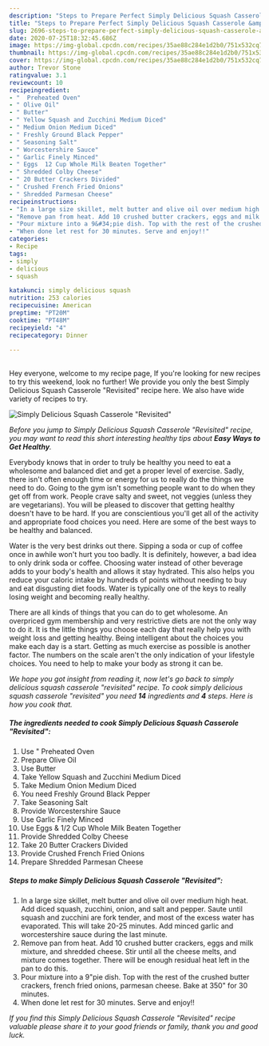 ```yaml
---
description: "Steps to Prepare Perfect Simply Delicious Squash Casserole &amp;#34;Revisited&amp;#34;"
title: "Steps to Prepare Perfect Simply Delicious Squash Casserole &amp;#34;Revisited&amp;#34;"
slug: 2696-steps-to-prepare-perfect-simply-delicious-squash-casserole-and-34-revisited-and-34
date: 2020-07-25T18:32:45.686Z
image: https://img-global.cpcdn.com/recipes/35ae88c284e1d2b0/751x532cq70/simply-delicious-squash-casserole-revisited-recipe-main-photo.jpg
thumbnail: https://img-global.cpcdn.com/recipes/35ae88c284e1d2b0/751x532cq70/simply-delicious-squash-casserole-revisited-recipe-main-photo.jpg
cover: https://img-global.cpcdn.com/recipes/35ae88c284e1d2b0/751x532cq70/simply-delicious-squash-casserole-revisited-recipe-main-photo.jpg
author: Trevor Stone
ratingvalue: 3.1
reviewcount: 10
recipeingredient:
- "  Preheated Oven"
- " Olive Oil"
- " Butter"
- " Yellow Squash and Zucchini Medium Diced"
- " Medium Onion Medium Diced"
- " Freshly Ground Black Pepper"
- " Seasoning Salt"
- " Worcestershire Sauce"
- " Garlic Finely Minced"
- " Eggs  12 Cup Whole Milk Beaten Together"
- " Shredded Colby Cheese"
- " 20 Butter Crackers Divided"
- " Crushed French Fried Onions"
- " Shredded Parmesan Cheese"
recipeinstructions:
- "In a large size skillet, melt butter and olive oil over medium high heat. Add diced squash, zucchini, onion, and salt and pepper. Saute until squash and zucchini are fork tender, and most of the excess water has evaporated. This will take 20-25 minutes. Add minced garlic and worcestershire sauce during the last minute."
- "Remove pan from heat. Add 10 crushed butter crackers, eggs and milk mixture, and shredded cheese. Stir until all the cheese melts, and mixture comes together. There will be enough residual heat left in the pan to do this."
- "Pour mixture into a 9&#34;pie dish. Top with the rest of the crushed butter crackers, french fried onions, parmesan cheese. Bake at 350&#34; for 30 minutes."
- "When done let rest for 30 minutes. Serve and enjoy!!"
categories:
- Recipe
tags:
- simply
- delicious
- squash

katakunci: simply delicious squash 
nutrition: 253 calories
recipecuisine: American
preptime: "PT20M"
cooktime: "PT48M"
recipeyield: "4"
recipecategory: Dinner

---
```

<br>
Hey everyone, welcome to my recipe page, If you're looking for new recipes to try this weekend, look no further! We provide you only the best Simply Delicious Squash Casserole &#34;Revisited&#34; recipe here. We also have wide variety of recipes to try.
<br>


![Simply Delicious Squash Casserole &#34;Revisited&#34;](https://img-global.cpcdn.com/recipes/35ae88c284e1d2b0/751x532cq70/simply-delicious-squash-casserole-revisited-recipe-main-photo.jpg)

<i>Before you jump to Simply Delicious Squash Casserole &#34;Revisited&#34; recipe, you may want to read this short interesting healthy tips about <strong>Easy Ways to Get Healthy</strong>.</i>

Everybody knows that in order to truly be healthy you need to eat a wholesome and balanced diet and get a proper level of exercise. Sadly, there isn't often enough time or energy for us to really do the things we need to do. Going to the gym isn't something people want to do when they get off from work. People crave salty and sweet, not veggies (unless they are vegetarians). You will be pleased to discover that getting healthy doesn't have to be hard. If you are conscientious you'll get all of the activity and appropriate food choices you need. Here are some of the best ways to be healthy and balanced.

Water is the very best drinks out there. Sipping a soda or cup of coffee once in awhile won't hurt you too badly. It is definitely, however, a bad idea to only drink soda or coffee. Choosing water instead of other beverage adds to your body's health and allows it stay hydrated. This also helps you reduce your caloric intake by hundreds of points without needing to buy and eat disgusting diet foods. Water is typically one of the keys to really losing weight and becoming really healthy.

There are all kinds of things that you can do to get wholesome. An overpriced gym membership and very restrictive diets are not the only way to do it. It is the little things you choose each day that really help you with weight loss and getting healthy. Being intelligent about the choices you make each day is a start. Getting as much exercise as possible is another factor. The numbers on the scale aren't the only indication of your lifestyle choices. You need to help to make your body as strong it can be. 


<i>We hope you got insight from reading it, now let's go back to simply delicious squash casserole &#34;revisited&#34; recipe. To cook simply delicious squash casserole &#34;revisited&#34; you need <strong>14</strong> ingredients and <strong>4</strong> steps. Here is how you cook that.
</i>

##### The ingredients needed to cook Simply Delicious Squash Casserole &#34;Revisited&#34;:

1. Use  &#34; Preheated Oven
1. Prepare  Olive Oil
1. Use  Butter
1. Take  Yellow Squash and Zucchini Medium Diced
1. Take  Medium Onion Medium Diced
1. You need  Freshly Ground Black Pepper
1. Take  Seasoning Salt
1. Provide  Worcestershire Sauce
1. Use  Garlic Finely Minced
1. Use  Eggs &amp; 1/2 Cup Whole Milk Beaten Together
1. Provide  Shredded Colby Cheese
1. Take  20 Butter Crackers Divided
1. Provide  Crushed French Fried Onions
1. Prepare  Shredded Parmesan Cheese


##### Steps to make Simply Delicious Squash Casserole &#34;Revisited&#34;:

1. In a large size skillet, melt butter and olive oil over medium high heat. Add diced squash, zucchini, onion, and salt and pepper. Saute until squash and zucchini are fork tender, and most of the excess water has evaporated. This will take 20-25 minutes. Add minced garlic and worcestershire sauce during the last minute.
1. Remove pan from heat. Add 10 crushed butter crackers, eggs and milk mixture, and shredded cheese. Stir until all the cheese melts, and mixture comes together. There will be enough residual heat left in the pan to do this.
1. Pour mixture into a 9&#34;pie dish. Top with the rest of the crushed butter crackers, french fried onions, parmesan cheese. Bake at 350&#34; for 30 minutes.
1. When done let rest for 30 minutes. Serve and enjoy!!


<i>If you find this Simply Delicious Squash Casserole &#34;Revisited&#34; recipe valuable please share it to your good friends or family, thank you and good luck.</i>
